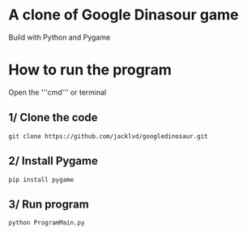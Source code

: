 # A clone of Google Dinasour game
Build with Python and Pygame

# How to run the program
Open the '''cmd''' or terminal

## 1/ Clone the code
```git clone https://github.com/jacklvd/googledinosaur.git```

## 2/ Install Pygame
```pip install pygame```

## 3/ Run program
```python ProgramMain.py```
